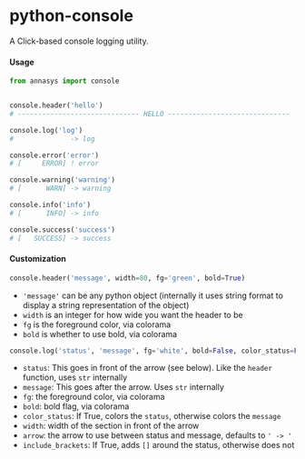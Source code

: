# python-console
A Click-based console logging utility.

#### Usage

```python
from annasys import console


console.header('hello')
# ------------------------------ HELLO ------------------------------

console.log('log')
#              -> log

console.error('error')
# [     ERROR] ! error

console.warning('warning')
# [      WARN] -> warning

console.info('info')
# [      INFO] -> info

console.success('success')
# [   SUCCESS] -> success
```

#### Customization

```python
console.header('message', width=80, fg='green', bold=True)
```

* `'message'` can be any python object (internally it uses string format to display a string representation of the object)
* `width` is an integer for how wide you want the header to be
* `fg` is the foreground color, via colorama
* `bold` is whether to use bold, via colorama

```python
console.log('status', 'message', fg='white', bold=False, color_status=False, width=12, arrow=None, include_brackets=False)
```

* `status`: This goes in front of the arrow (see below). Like the `header` function, uses `str` internally
* `message`: This goes after the arrow. Uses `str` internally
* `fg`: the foreground color, via colorama
* `bold`: bold flag, via colorama
* `color_status`: If True, colors the `status`, otherwise colors the `message`
* `width`: width of the section in front of the arrow
* `arrow`: the arrow to use between status and message, defaults to `' -> '`
* `include_brackets`: If True, adds `[]` around the status, otherwise does not
